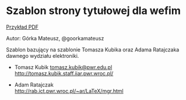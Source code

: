 # Szablon strony tytułowej dla wefim

[Przykład PDF](versions/PracaDyplomowa-LAST.pdf)

Autor: Górka Mateusz, @goorkamateusz

Szablon bazujący na szablonie Tomasza Kubika oraz Adama Ratajczaka dawnego wydziału elektroniki.

- Tomasz Kubik <tomasz.kubik@pwr.edu.pl>\
 http://tomasz.kubik.staff.iiar.pwr.wroc.pl/

- Adam Ratajczak\
http://rab.ict.pwr.wroc.pl/~ar/LaTeX/mgr.html
